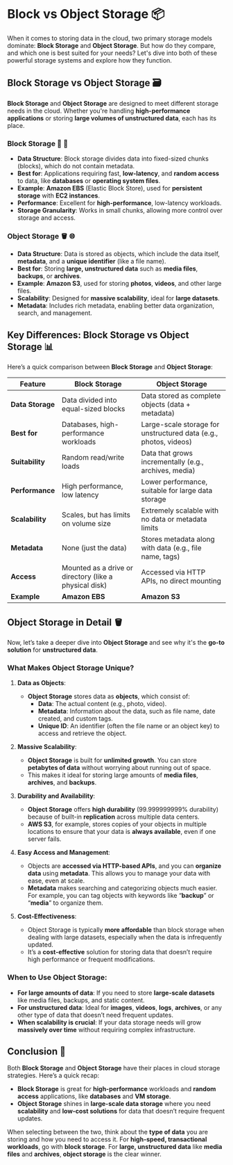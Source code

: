 # **Block vs Object Storage** 📦

When it comes to storing data in the cloud, two primary storage models dominate: **Block Storage** and **Object Storage**. But how do they compare, and which one is best suited for your needs? Let's dive into both of these powerful storage systems and explore how they function.

## **Block Storage vs Object Storage** 🗃️

**Block Storage** and **Object Storage** are designed to meet different storage needs in the cloud. Whether you're handling **high-performance applications** or storing **large volumes of unstructured data**, each has its place.

### **Block Storage** 💾 🚀

- **Data Structure**: Block storage divides data into fixed-sized chunks (blocks), which do not contain metadata.
- **Best for**: Applications requiring fast, **low-latency**, and **random access** to data, like **databases** or **operating system files**.
- **Example**: **Amazon EBS** (Elastic Block Store), used for **persistent storage** with **EC2 instances**.
- **Performance**: Excellent for **high-performance**, low-latency workloads.
- **Storage Granularity**: Works in small chunks, allowing more control over storage and access.

### **Object Storage** 🪣 🌐

- **Data Structure**: Data is stored as objects, which include the data itself, **metadata**, and a **unique identifier** (like a file name).
- **Best for**: Storing **large, unstructured data** such as **media files**, **backups**, or **archives**.
- **Example**: **Amazon S3**, used for storing **photos**, **videos**, and other large files.
- **Scalability**: Designed for **massive scalability**, ideal for **large datasets**.
- **Metadata**: Includes rich metadata, enabling better data organization, search, and management.

## **Key Differences: Block Storage vs Object Storage** 📊

Here’s a quick comparison between **Block Storage** and **Object Storage**:

| **Feature**      | **Block Storage**                                      | **Object Storage**                                               |
| ---------------- | ------------------------------------------------------ | ---------------------------------------------------------------- |
| **Data Storage** | Data divided into equal-sized blocks                   | Data stored as complete objects (data + metadata)                |
| **Best for**     | Databases, high-performance workloads                  | Large-scale storage for unstructured data (e.g., photos, videos) |
| **Suitability**  | Random read/write loads                                | Data that grows incrementally (e.g., archives, media)            |
| **Performance**  | High performance, low latency                          | Lower performance, suitable for large data storage               |
| **Scalability**  | Scales, but has limits on volume size                  | Extremely scalable with no data or metadata limits               |
| **Metadata**     | None (just the data)                                   | Stores metadata along with data (e.g., file name, tags)          |
| **Access**       | Mounted as a drive or directory (like a physical disk) | Accessed via HTTP APIs, no direct mounting                       |
| **Example**      | **Amazon EBS**                                         | **Amazon S3**                                                    |

## **Object Storage in Detail** 🪣

Now, let’s take a deeper dive into **Object Storage** and see why it's the **go-to solution** for **unstructured data**.

### **What Makes Object Storage Unique?**

1. **Data as Objects**:

   - **Object Storage** stores data as **objects**, which consist of:
     - **Data**: The actual content (e.g., photo, video).
     - **Metadata**: Information about the data, such as file name, date created, and custom tags.
     - **Unique ID**: An identifier (often the file name or an object key) to access and retrieve the object.

2. **Massive Scalability**:

   - **Object Storage** is built for **unlimited growth**. You can store **petabytes of data** without worrying about running out of space.
   - This makes it ideal for storing large amounts of **media files**, **archives**, and **backups**.

3. **Durability and Availability**:

   - **Object Storage** offers **high durability** (99.999999999% durability) because of built-in **replication** across multiple data centers.
   - **AWS S3**, for example, stores copies of your objects in multiple locations to ensure that your data is **always available**, even if one server fails.

4. **Easy Access and Management**:

   - Objects are **accessed via HTTP-based APIs**, and you can **organize data** using **metadata**. This allows you to manage your data with ease, even at scale.
   - **Metadata** makes searching and categorizing objects much easier. For example, you can tag objects with keywords like “**backup**” or “**media**” to organize them.

5. **Cost-Effectiveness**:
   - Object Storage is typically **more affordable** than block storage when dealing with large datasets, especially when the data is infrequently updated.
   - It’s a **cost-effective** solution for storing data that doesn’t require high performance or frequent modifications.

### **When to Use Object Storage**:

- **For large amounts of data**: If you need to store **large-scale datasets** like media files, backups, and static content.
- **For unstructured data**: Ideal for **images**, **videos**, **logs**, **archives**, or any other type of data that doesn’t need frequent updates.
- **When scalability is crucial**: If your data storage needs will grow **massively over time** without requiring complex infrastructure.

## **Conclusion** 🏁

Both **Block Storage** and **Object Storage** have their places in cloud storage strategies. Here’s a quick recap:

- **Block Storage** is great for **high-performance** workloads and **random access** applications, like **databases** and **VM storage**.
- **Object Storage** shines in **large-scale data storage** where you need **scalability** and **low-cost solutions** for data that doesn’t require frequent updates.

When selecting between the two, think about the **type of data** you are storing and how you need to access it. For **high-speed, transactional workloads**, go with **block storage**. For **large, unstructured data** like **media files** and **archives**, **object storage** is the clear winner.
